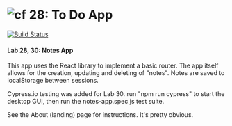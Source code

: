 ![cf](http://i.imgur.com/7v5ASc8.png) 28: To Do App
===
[![Build Status](https://travis-ci.com/TCW417/28-routing-and-testing-notes-app.svg?branch=master)](https://travis-ci.com/TCW417/28-routing-and-testing-notes-app)

#### Lab 28, 30: Notes App

This app uses the React library to implement a basic router.  The app itself allows for the creation, updating and deleting of "notes". Notes are saved to localStorage between sessions.

Cypress.io testing was added for Lab 30.  run "npm run cypress" to start the desktop GUI, then run the notes-app.spec.js test suite.

See the About (landing) page for instructions. It's pretty obvious.
